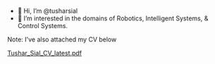 - 👋 Hi, I’m @tusharsial
- 👀 I’m interested in the domains of Robotics, Intelligent Systems, & Control Systems. 

Note: I've also attached my CV below

[Tushar_Sial_CV_latest.pdf](https://github.com/tusharsial/tusharsial/files/10155624/Tushar_Sial_CV_latest.pdf)

<!---
tusharsial/tusharsial is a ✨ special ✨ repository because its `README.md` (this file) appears on your GitHub profile.
You can click the Preview link to take a look at your changes.
--->
